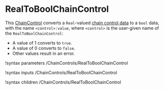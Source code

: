 # RealToBoolChainControl

This [ChainControl](syntax/ChainControls/index.md) converts a `Real`-valued
[chain control data](/ChainControlData.md) to a `bool` data, with the name
`<control>:value`, where `<control>` is the user-given name of the `RealToBoolChainControl`:

- A value of 1 converts to `true`.
- A value of 0 converts to `false`.
- Other values result in an error.

!syntax parameters /ChainControls/RealToBoolChainControl

!syntax inputs /ChainControls/RealToBoolChainControl

!syntax children /ChainControls/RealToBoolChainControl

